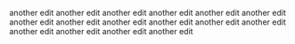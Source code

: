 another edit
another edit
another edit
another edit
another edit
another edit
another edit
another edit
another edit
another edit
another edit
another edit
another edit
another edit
another edit
another edit
